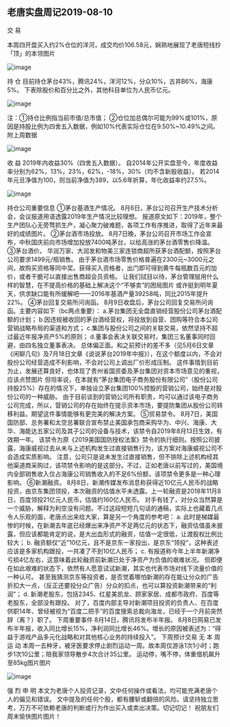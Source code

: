 ## 老唐实盘周记2019-08-10
交 易

本周四开盘买入约2%仓位的洋河，成交均价106.58元，娴熟地展现了老唐短线抄「顶」的本领图片

![image](https://github.com/fengyumozhu/tsf/assets/6201828/e8e76232-2efc-4223-83ec-8fc75e6b6eec)

持 仓
目前持仓茅台43%，腾讯24%，洋河12%，分众10%，古井B6%，海康5%。
下表除股价和百分比之外，其他科目单位为人民币亿元。

![image](https://github.com/fengyumozhu/tsf/assets/6201828/1e74e9d6-b3ed-4ec9-8517-98b5d01ac41f)

注：①持仓比例指当前市值/总市值；
②仓位加总偶尔可能为99%或101%，原因是持股比例为四舍五入数据，例如10%代表实际仓位在9.50%~10.49%之间。 
附上周数据

![image](https://github.com/fengyumozhu/tsf/assets/6201828/948b3420-bcdb-4dad-862e-e9b859ad57ae)

收 益 
2019年内收益30%（四舍五入数据）。
自2014年公开实盘至今，年度收益率分别为62%，13%，23%，62%，-18%，30%（均不含新股收益）。
若2014年元旦净值为100，则当前净值为389，以5.6年折算，年化收益率约27.5%。

![image](https://github.com/fengyumozhu/tsf/assets/6201828/9d2e1fb3-16eb-4c26-ae68-b55b4dcf5b5f)

持仓公司重要信息
①茅台基酒生产情况。
8月6日，茅台公司召开生产技术分析会，会议报道用语透露2019年生产情况比较理想。
报道原文如下：2019年，整个生产团队心无旁骛抓生产，凝心聚力破难题，各项工作有序推进，取得了近年来最好的成绩图片。
②茅台酒市场投放。
8月7日晚，茅台公司召开市场工作会宣布，中秋国庆前向市场增加投放7400吨茅台，以给高涨的茅台酒零售价降温。
③茅台酒价。
华润万家、大润发和物美三家连锁商超所获茅台酒配额，按照茅台公司要求1499元/瓶销售。
由于茅台酒市场零售价格普遍在2300元~3000元之间，故购买资格等同中奖。获得买入资格者，出门即可得到黄牛每瓶数百元的加价，或者干脆可以直接出售商超会员资格。
让我们拭目以待，茅台管理层用什么样的智慧，在不提高价格的基础上解决这个“不够卖”的困局图片
或许挺到明年夏天，供求缺口能有所缓解吧——2016年基酒产量39258吨，同比2015年提升22%。
④茅台回复交易所问询函。
8月9日收盘后，茅台公司回复交易所问询函。主要内容如下（bc两点重要）：
a.茅台集团无全盘直销经营股份公司茅台酒配额的计划；
b.因违规被收回的茅台酒经营权，将投放到自营、团购等符合本公司营销战略布局的渠道和方式；
c.集团与股份公司之间的关联交易，依然坚持不超过最近年报净资产5%的原则；
d.董事会表决关联交易时，集团三名董事同时回避，由四名独立董事表决。
总体偏正面。和之前预计的差不多（见5月6日文章《闲聊几句》及7月18日文章《说说茅台2019年中报》），在这个额度以内，不会对股份公司经营造成不利影响，不会对公司上调出厂价形成压制。
这件事情到目前为止，发展还算良好，也体现了贵州省国资委及茅台集团对资本市场意见的重视，应该点赞图片
但坦率说，在本就有“茅台集团电子商务股份有限公司”（股份公司持股25%）存在的情况下，单独设立茅台集团100%控股的营销公司，始终是对股份公司的一种威胁。
由于目前谈到的营销公司所有职责，均可以通过该电子商务公司完成，所以，营销公司的存在始终在提示资本市场，要提防集团从股份公司转移利益。期望这件事情能够有更完美的解决方案。
⑤贸易禁令。
8月7日，美国国防部、总务署和太空总署联合宣布禁止美国承包商采购华为、中兴、海康、大华、海能达五家公司及其子公司的设备与技术，该禁令自2019年8月13日生效，有效期一年。
该禁令为原《2019美国国防授权法案》禁令的执行细则。按照公司披露，海康威视过去从未与上述机构发生过直接销售行为，该方案对海康威视公司不会造成实质影响。
注意，公司只是说未发生过直接销售，但不排除上述机构经其他渠道商采购过，该项禁令影响的是这部分。不过，正如老唐以前写过的，美国境内全部销售收入仅占海康公司销售收入的不足6%份额，该项禁令更多是一种心理影响。
⑥新潮融资。
8月8日，新潮传媒发布消息称获得近10亿元人民币的战略投资，由京东集团领投，本次融资的估值水平未透露。上一轮融资是2018年11月8日，百度领投21亿元人民币，估值约160亿人民币。
对手有钱了，对分众当然算是一个威胁，解释为利空没有问题。不过这段短短几句话的通稿，实际上也藏着几点令人乐观的面，老唐点出来给大家，算是另一个角度的参考吧：
a. 此时是梯媒最惨的时候，在新潮去年底已经爆出来净资产不足两亿元的状态下，融资估值虽未披露，但应该都能肯定的说，是大出血形式的融资，估值一定很低，让渡股权比例比较大；
b. 融资额仅“近”10亿元，且不是京东一家投出，是京东“领投”，这种表述应该是多家机构跟投，一共凑了不到10亿人民币；
c. 有报道称今年上半年新潮净亏损4亿左右，这意味着此轮融资前新潮已处于净资产为负值的艰难状况。
但即便在如此艰难的状态下，依然有人愿意试试新潮，其实也代表市场对线下流量价值的一种认可。
甚至我猜测京东等投资者，是否觉着哪怕新潮的存在能让分众的广告折扣大一点，（反正还要投分众广告）分众的扣点，也可以算投资新潮带来的“利润”；
d. 新潮老股东，包括2345、红星美凯龙、顾家家居、成都市政府、百度等老股东，全部没有跟投。
对了，百度内部主导对新潮项目投资的负责人、在百度供职14年、曾经被视为“百度二把手”的百度搜索总裁向海龙，已经于一个月前突然辞（离？）职了。 
下周重要事件
8月14日，腾讯将发布半年报。
8月8日网易已发布半年报，收入同比增长15%，净利润同比增长46%。增长的原因被表述为：“得益于游戏产品多元化战略和对其他核心业务的持续投入”。 
下周预计交易
无
本 周 运 动
本周一去种牙，被牙医要求停止剧烈运动一周。故本周仅游泳1次1小时；跑步1次10公里；陪我家领导散步4次合计35公里。
运动停，嘴不停，体重借机飙升至85kg图片图片 

![image](https://github.com/fengyumozhu/tsf/assets/6201828/84abe08e-eda5-49e1-b3ad-7d2f2ede260a)

强 烈 申 明
本文为老唐个人投资记录，文中任何操作或看法，均可能充满老唐个人的偏见和错误。 
文中提及的任何个股，都有腰斩或翻倍的风险。请坚持独立思考，万万不可依赖老唐的判断或行为作出买入或卖出决策。切记切记！
祝朋友们周末愉快图片图片！

